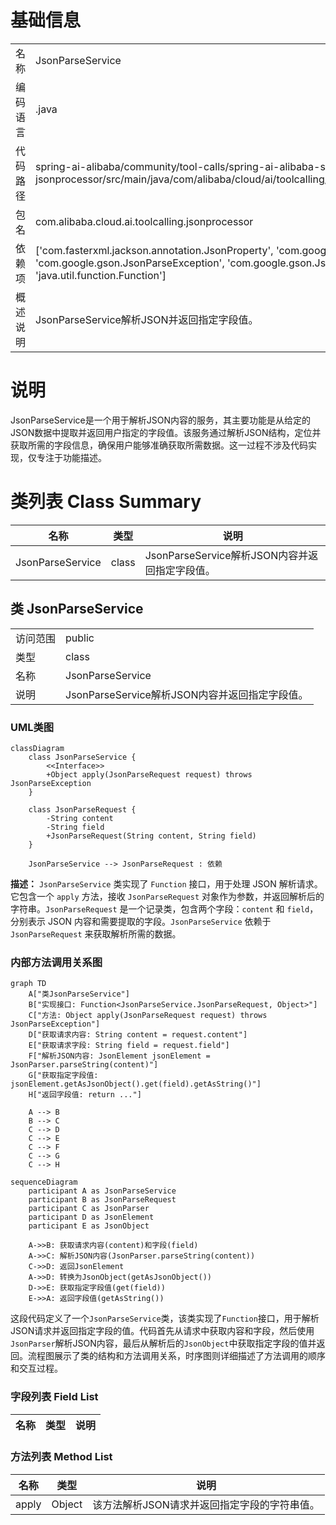 # 基础信息

|      |      |
|------|------|
| 名称 | JsonParseService |
| 编码语言 | .java |
| 代码路径 | spring-ai-alibaba/community/tool-calls/spring-ai-alibaba-starter-tool-calling-jsonprocessor/src/main/java/com/alibaba/cloud/ai/toolcalling/jsonprocessor/JsonParseService.java |
| 包名 | com.alibaba.cloud.ai.toolcalling.jsonprocessor |
| 依赖项 | ['com.fasterxml.jackson.annotation.JsonProperty', 'com.google.gson.JsonElement', 'com.google.gson.JsonParseException', 'com.google.gson.JsonParser', 'java.util.function.Function'] |
| 概述说明 | JsonParseService解析JSON并返回指定字段值。 |

# 说明

JsonParseService是一个用于解析JSON内容的服务，其主要功能是从给定的JSON数据中提取并返回用户指定的字段值。该服务通过解析JSON结构，定位并获取所需的字段信息，确保用户能够准确获取所需数据。这一过程不涉及代码实现，仅专注于功能描述。

# 类列表 Class Summary

| 名称   | 类型  | 说明 |
|-------|------|-------------|
| JsonParseService | class | JsonParseService解析JSON内容并返回指定字段值。 |



## 类 JsonParseService

|      |      |
|------|------|
| 访问范围 | public |
| 类型 | class |
| 名称 | JsonParseService |
| 说明 | JsonParseService解析JSON内容并返回指定字段值。 |


### UML类图

```mermaid
classDiagram
    class JsonParseService {
        <<Interface>>
        +Object apply(JsonParseRequest request) throws JsonParseException
    }

    class JsonParseRequest {
        -String content
        -String field
        +JsonParseRequest(String content, String field)
    }

    JsonParseService --> JsonParseRequest : 依赖
```

**描述：**
`JsonParseService` 类实现了 `Function` 接口，用于处理 JSON 解析请求。它包含一个 `apply` 方法，接收 `JsonParseRequest` 对象作为参数，并返回解析后的字符串。`JsonParseRequest` 是一个记录类，包含两个字段：`content` 和 `field`，分别表示 JSON 内容和需要提取的字段。`JsonParseService` 依赖于 `JsonParseRequest` 来获取解析所需的数据。


### 内部方法调用关系图

```mermaid
graph TD
    A["类JsonParseService"]
    B["实现接口: Function<JsonParseService.JsonParseRequest, Object>"]
    C["方法: Object apply(JsonParseRequest request) throws JsonParseException"]
    D["获取请求内容: String content = request.content"]
    E["获取请求字段: String field = request.field"]
    F["解析JSON内容: JsonElement jsonElement = JsonParser.parseString(content)"]
    G["获取指定字段值: jsonElement.getAsJsonObject().get(field).getAsString()"]
    H["返回字段值: return ..."]

    A --> B
    B --> C
    C --> D
    C --> E
    C --> F
    C --> G
    C --> H
```

```mermaid
sequenceDiagram
    participant A as JsonParseService
    participant B as JsonParseRequest
    participant C as JsonParser
    participant D as JsonElement
    participant E as JsonObject

    A->>B: 获取请求内容(content)和字段(field)
    A->>C: 解析JSON内容(JsonParser.parseString(content))
    C->>D: 返回JsonElement
    A->>D: 转换为JsonObject(getAsJsonObject())
    D->>E: 获取指定字段值(get(field))
    E->>A: 返回字段值(getAsString())
```

这段代码定义了一个`JsonParseService`类，该类实现了`Function`接口，用于解析JSON请求并返回指定字段的值。代码首先从请求中获取内容和字段，然后使用`JsonParser`解析JSON内容，最后从解析后的`JsonObject`中获取指定字段的值并返回。流程图展示了类的结构和方法调用关系，时序图则详细描述了方法调用的顺序和交互过程。

### 字段列表 Field List

| 名称  | 类型  | 说明 |
|-------|-------|------|

### 方法列表 Method List

| 名称  | 类型  | 说明 |
|-------|-------|------|
| apply | Object | 该方法解析JSON请求并返回指定字段的字符串值。 |




